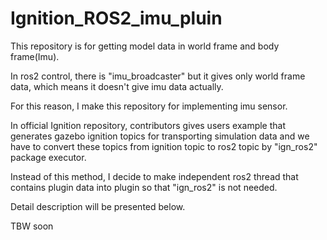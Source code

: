 # Ignition_ROS2_imu_pluin
This repository is for getting model data in world frame and body frame(Imu).

In ros2 control, there is "imu_broadcaster" but it gives only world frame data, which means it doesn't give imu data actually.

For this reason, I make this repository for implementing imu sensor.

In official Ignition repository, contributors gives users example that generates gazebo ignition topics for transporting simulation data
and we have to convert these topics from ignition topic to ros2 topic by "ign_ros2" package executor.

Instead of this method, I decide to make independent ros2 thread that contains plugin data into plugin so that "ign_ros2" is not needed.

Detail description will be presented below.

TBW soon
